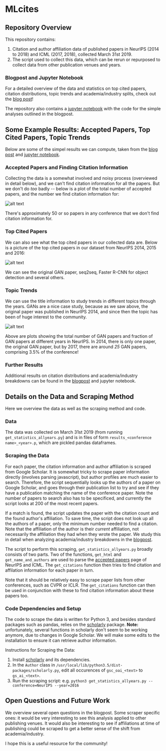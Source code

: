 # MLcites

## Repository Overview
This repository contains:
1. Citation and author affiliation data of published papers in NeurIPS (2014 to 2018) and ICML (2017, 2018), collected March 31st 2019.
2. The script used to collect this data, which can be rerun or repurposed to collect data from other publication venues and years.

### Blogpost and Jupyter Notebook
For a detailed overview of the data and statistics on top cited papers, citation distributions, topic trends and academia/industry splits, check out the [blog post](http://maithraraghu.com/blog/2019/Citation_Statistics_of_Machine_Learning_Papers/)!

The repository also contains a [jupyter notebook](https://github.com/rubai5/MLcites/blob/master/Paper_Statistics_Analysis.ipynb) with the code for the simple analyses outlined in the blogpost.

## Some Example Results: Accepted Papers, Top Cited Papers, Topic Trends
Below are some of the simpel results we can compute, taken from the [blog post]() and [jupyter notebook](https://github.com/rubai5/MLcites/blob/master/Paper_Statistics_Analysis.ipynb).

### Accepted Papers and Finding Citation Information
Collecting the data is a somewhat involved and noisy process (overviewed in detail below), and we can't find citation information for all the papers. But we don't do _too_ badly -- below is a plot of the total number of accepted papers, and the number we find citation information for:

![alt text](https://github.com/rubai5/MLcites/blob/master/Accepted_Paper_Statistics.png "NeurIPS Accepted Papers and Papers with Citations Data")

There's approximately 50 or so papers in any conference that we don't find citation information for.

### Top Cited Papers
We can also see what the top cited papers in our collected data are. Below is a picture of the top cited papers in our dataset from NeurIPS 2014, 2015 and 2016:

![alt text](https://github.com/rubai5/MLcites/blob/master/Most_Cited_Papers.png "The top cited papers from NeurIPS 2014, 2015, 2016.")

We can see the original GAN paper, seq2seq, Faster R-CNN for object detection and several others.

### Topic Trends
We can use the title information to study trends in different topics through the years. GANs are a nice case study, because as we saw above, the original paper was published in NeurIPS 2014, and since then the topic has been of huge interest to the community.

![alt text](https://github.com/rubai5/MLcites/blob/master/GAN_Trends.png "Number of GAN papers at NeurIPS over the years.")

Above are plots showing the total number of GAN papers and fraction of GAN papers at different years in NeurIPS. In 2014, there is only one paper, the original GAN paper, but by 2017, there are around _25_ GAN papers, comprising 3.5% of the conference!

### Further Results
Additional results on citation distributions and academia/industry breakdowns can be found in the [blogpost](http://maithraraghu.com/blog/2019/Citation_Statistics_of_Machine_Learning_Papers/) and jupyter notebook.


## Details on the Data and Scraping Method
Here we overview the data as well as the scraping method and code.

### Data
The data was collected on March 31st 2019 (from running `get_statistics_allyears.py`) and is in files of form `results_<conference name>_<year>.p`, which are pickled pandas dataframes. 

### Scraping the Data
For each paper, the citation information and author affiliation is scraped from Google Scholar. It is somewhat tricky to scrape paper information directly (involves parsing javascript), but author profiles are much easier to search. Therefore, the script sequentially looks up the authors of a paper on Google Scholar, and goes through their publication list to try and see if they have a publication matching the name of the conference paper. Note the number of papers to search also has to be specificed, and currently the script looks at 200 of the most recent papers. 

If a match is found, the script updates the paper with the citation count and the found author's affiliation. To save time, the script does not look up all the authors of a paper, only the minimum number needed to find a citation. Note that the affiliation of the author is their _current_ affiliation, not necessarily the affiliation they had when they wrote the paper. We study this in detail when analyzing academia/industry breakdowns in the [blogpost](). 

The script to perform this scraping, `get_statistics_allyears.py` broadly consists of two parts. Two of the functions, `get_html` and `get_name_and_authors` are used to parse the [accepted papers](https://nips.cc/Conferences/2018/Schedule?type=Poster) page of NeurIPS and ICML. The `get_citations` function then tries to find citation and affilation information for each paper in turn.

Note that it should be relatively easy to scrape paper lists from other conferences, such as CVPR or ICLR. The `get_citations` function can then be used in conjunction with these to find citation information about these papers too. 

### Code Dependencies and Setup
The code to scrape the data is written for Python 3, and besides standard packages such as pandas, relies on the [scholarly](https://github.com/OrganicIrradiation/scholarly) package. **Note:** unfortunately, several functions in scholarly don't seem to be working anymore, due to changes in Google Scholar. We will make some edits to the installation to ensure it can retrieve author information. 

Instructions for Scraping the Data:
1. Install [scholarly](https://github.com/OrganicIrradiation/scholarly) and its dependencies.
2. In the `Author` class in `/usr/local/lib/python3.5/dist-packages/scholarly.py`, edit all occurences of `gsc_oai_<text>` to `gs_ai_<text>`.
3. Run the scraping script: e.g. `python3 get_statistics_allyears.py --conference=NeurIPS --year=2016`


## Open Questions and Future Work
We overview several open questions in the blogpost. Some scraper specific ones: it would be very interesting to see this analysis applied to other publishing venues. It would also be interesting to see if affiliations at time of publishing could be scraped to get a better sense of the shift from academia/industry.

I hope this is a useful resource for the community!
